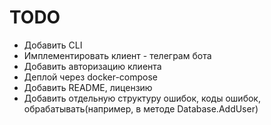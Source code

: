# TODO

* Добавить CLI
* Имплементировать клиент - телеграм бота
* Добавить авторизацию клиента
* Деплой через docker-compose
* Добавить README, лицензию
* Добавить отдельную структуру ошибок, коды ошибок, обрабатывать(например, в методе Database.AddUser)
